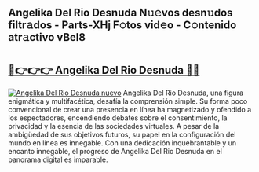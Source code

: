 ## Angelika Del Rio Desnuda N𝚞𝚎vos desn𝚞dos filtr𝚊dos - Parts-XHj F𝚘tos vid𝚎o - C𝚘ntenido atr𝚊ctivo vBel8

# <h2><a href="http://mb1y8r.tromn.icu/?c=Angelika+Del+Rio+Desnuda">🔗👉👉👉 Angelika Del Rio Desnuda 🔗🔗</a></h2>

[![Angelika Del Rio Desnuda nuevo](https://i.imgur.com/pEAQMta.gif)](http://mb1y8r.tromn.icu/?c=Angelika+Del+Rio+Desnuda)
Angelika Del Rio Desnuda, una figura enigmática y multifacética, desafía la comprensión simple. Su forma poco convencional de crear una presencia en línea ha magnetizado y ofendido a los espectadores, encendiendo debates sobre el consentimiento, la privacidad y la esencia de las sociedades virtuales. A pesar de la ambigüedad de sus objetivos futuros, su papel en la configuración del mundo en línea es innegable. Con una dedicación inquebrantable y un encanto innegable, el progreso de Angelika Del Rio Desnuda en el panorama digital es imparable.
